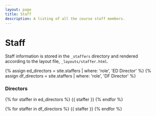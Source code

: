 ```yaml
---
layout: page
title: Staff
description: A listing of all the course staff members.
---
```


# Staff

Staff information is stored in the `_staffers` directory and rendered according to the layout file, `_layouts/staffer.html`.


{% assign ed_directors = site.staffers | where: 'role', 'ED Director' %}
{% assign df_directors = site.staffers | where: 'role', 'DF Director' %}

### Directors


{% for staffer in ed_directors %}
{{ staffer }}
{% endfor %}


{% for staffer in df_directors %}
{{ staffer }}
{% endfor %}

<!-- [Schedule an appointment](#){: .btn .btn-outline } -->

<!-- {% assign teaching_assistants = site.staffers | where: 'role', 'Teaching Assistant' %}
{% assign num_teaching_assistants = teaching_assistants | size %}
{% if num_teaching_assistants != 0 %}
## Teaching Assistants

{% for staffer in teaching_assistants %}
{{ staffer }}
{% endfor %}
{% endif %} -->
